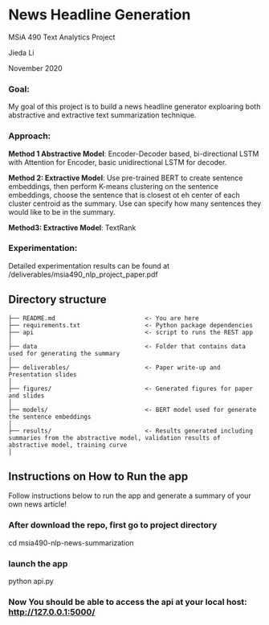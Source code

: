 # **News Headline Generation**

MSiA 490 Text Analytics Project

Jieda Li

November 2020 



### **Goal**: 
My goal of this project is to build a news headline generator exploaring both abstractive and extractive text summarization technique.

### **Approach**: 

**Method 1 Abstractive Model**: Encoder-Decoder based, bi-directional LSTM with Attention for Encoder, basic unidirectional LSTM for decoder.

**Method 2: Extractive Model**: Use pre-trained BERT to create sentence embeddings, then perform K-means clustering on the sentence embeddings, choose the sentence that is closest ot eh center of each cluster centroid as the summary. Use can specify how many sentences they would like to be in the summary.

**Method3: Extractive Model**: TextRank

### **Experimentation**:

Detailed experimentation results can be found at /deliverables/msia490_nlp_project_paper.pdf
 

## Directory structure 

```
├── README.md                         <- You are here
├── requirements.txt                  <- Python package dependencies 
├── api                               <- script to runs the REST app  
│
├── data                              <- Folder that contains data used for generating the summary
│
├── deliverables/                     <- Paper write-up and Presentation slides 
│
├── figures/                          <- Generated figures for paper and slides
│
├── models/                           <- BERT model used for generate the sentence embeddings
│
├── results/                          <- Results generated including summaries from the abstractive model, validation results of abstractive model, training curve
│

```

## Instructions on How to Run the app

Follow instructions below to run the app and generate a summary of your own news article!

### After download the repo, first go to project directory
  
  cd msia490-nlp-news-summarization

### launch the app

  python api.py

### Now You should be able to access the api at your local host: http://127.0.0.1:5000/


